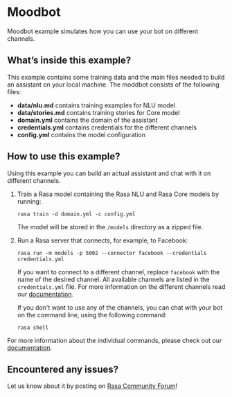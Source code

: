 # Moodbot

Moodbot example simulates how you can use your bot on different channels.

## What’s inside this example?

This example contains some training data and the main files needed to build an 
assistant on your local machine. The moddbot consists of the following files:

- **data/nlu.md** contains training examples for NLU model  
- **data/stories.md** contains training stories for Core model  
- **domain.yml** contains the domain of the assistant  
- **credentials.yml** contains credentials for the different channels
- **config.yml** contains the model configuration

## How to use this example?

Using this example you can build an actual assistant and chat with it on 
different channels.

1. Train a Rasa model containing the Rasa NLU and Rasa Core models by running:
    ```
    rasa train -d domain.yml -c config.yml
    ```
    The model will be stored in the `/models` directory as a zipped file.

2. Run a Rasa server that connects, for example, to Facebook:
    ```
    rasa run -m models -p 5002 --connector facebook --credentials credentials.yml
    ```
    If you want to connect to a different channel, replace `facebook` with the name of the
    desired channel.
    All available channels are listed in the `credentials.yml` file.
    For more information on the different channels read our 
    [documentation](http://x-docs.rasa.com/docs/rasa/channels/).

    If you don't want to use any of the channels, you can chat with your bot 
    on the command line, using the following command:
    ```
    rasa shell
    ```

For more information about the individual commands, please check out our 
[documentation](http://rasa.com/docs/rasa/command-line-interface/).

## Encountered any issues?
Let us know about it by posting on [Rasa Community Forum](https://forum.rasa.com)!
